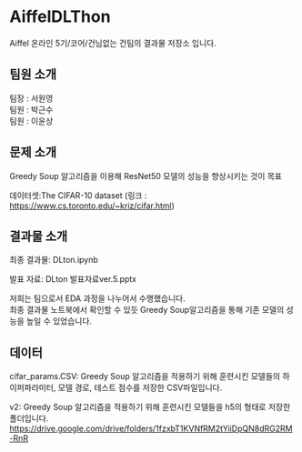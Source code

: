 # AiffelDLThon
Aiffel 온라인 5기/코어/건님없는 건팀의 결과물 저장소 입니다.

## 팀원 소개
팀장 : 서원영  
팀원 : 박근수  
팀원 : 이윤상  

## 문제 소개
Greedy Soup 알고리즘을 이용해 ResNet50 모델의 성능을 향상시키는 것이 목표

데이터셋:The CIFAR-10 dataset (링크 : https://www.cs.toronto.edu/~kriz/cifar.html)

## 결과물 소개
최종 결과물: DLton.ipynb

발표 자료: DLton 발표자료ver.5.pptx

저희는 팀으로서 EDA 과정을 나누어서 수행했습니다.  
최종 결과물 노트북에서 확인할 수 있듯 Greedy Soup알고리즘을 통해 기존 모델의 성능을
높일 수 있었습니다.

## 데이터

cifar_params.CSV: Greedy Soup 알고리즘을 적용하기 위해 훈련시킨 모델들의 하이퍼파라미터, 모델 경로, 테스트 점수를 저장한 CSV파일입니다.

v2: Greedy Soup 알고리즘을 적용하기 위해 훈련시킨 모델들을 h5의 형태로 저장한 폴더입니다. https://drive.google.com/drive/folders/1fzxbT1KVNfRM2tYiiDpQN8dRG2RM-RnR
